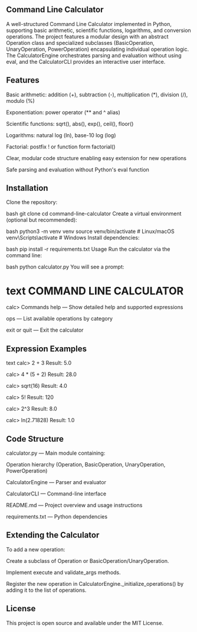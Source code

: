 ## Command Line Calculator
A well-structured Command Line Calculator implemented in Python, supporting basic arithmetic, scientific functions, logarithms, and conversion operations. The project features a modular design with an abstract Operation class and specialized subclasses (BasicOperation, UnaryOperation, PowerOperation) encapsulating individual operation logic. The CalculatorEngine orchestrates parsing and evaluation without using eval, and the CalculatorCLI provides an interactive user interface.

## Features
Basic arithmetic: addition (+), subtraction (-), multiplication (*), division (/), modulo (%)

Exponentiation: power operator (** and ^ alias)

Scientific functions: sqrt(), abs(), exp(), ceil(), floor()

Logarithms: natural log (ln), base-10 log (log)

Factorial: postfix ! or function form factorial()

Clear, modular code structure enabling easy extension for new operations

Safe parsing and evaluation without Python's eval function

## Installation
Clone the repository:

bash
git clone <repository-url>
cd command-line-calculator
Create a virtual environment (optional but recommended):

bash
python3 -m venv venv
source venv/bin/activate   # Linux/macOS
venv\\Scripts\\activate  # Windows
Install dependencies:

bash
pip install -r requirements.txt
Usage
Run the calculator via the command line:

bash
python calculator.py
You will see a prompt:

text
COMMAND LINE CALCULATOR
======================
calc>
Commands
help — Show detailed help and supported expressions

ops — List available operations by category

exit or quit — Exit the calculator

## Expression Examples
text
calc> 2 + 3
Result: 5.0

calc> 4 * (5 + 2)
Result: 28.0

calc> sqrt(16)
Result: 4.0

calc> 5!
Result: 120

calc> 2^3
Result: 8.0

calc> ln(2.71828)
Result: 1.0

## Code Structure
calculator.py — Main module containing:

Operation hierarchy (Operation, BasicOperation, UnaryOperation, PowerOperation)

CalculatorEngine — Parser and evaluator

CalculatorCLI — Command-line interface

README.md — Project overview and usage instructions

requirements.txt — Python dependencies

## Extending the Calculator
To add a new operation:

Create a subclass of Operation or BasicOperation/UnaryOperation.

Implement execute and validate_args methods.

Register the new operation in CalculatorEngine._initialize_operations() by adding it to the list of operations.

## License
This project is open source and available under the MIT License.
